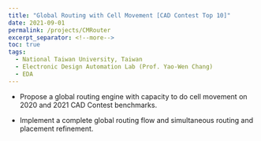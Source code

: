```yaml
---
title: "Global Routing with Cell Movement [CAD Contest Top 10]"
date: 2021-09-01
permalink: /projects/CMRouter
excerpt_separator: <!--more-->
toc: true
tags:
  - National Taiwan University, Taiwan
  - Electronic Design Automation Lab (Prof. Yao-Wen Chang)
  - EDA
---
```


<!-- ---
title: "Global Routing with Cell Movement [Top 10]"
collection: EDA-related
type: "EDA-related"
permalink: /projects/CMRouter
venue: "Electronic Design Automation Lab (Prof. Yao-Wen Chang)"
date: 2021-09-01
location: "National Taiwan University, Taiwan"
--- -->


<!-- [More information here]() -->
* Propose a global routing engine with capacity to do cell movement on 2020 and 2021 CAD Contest benchmarks.
<!--more-->
* Implement a complete global routing flow and simultaneous routing and placement refinement.

